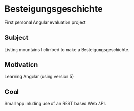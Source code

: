 # Besteigungsgeschichte
First personal Angular evaluation project

## Subject
Listing mountains I climbed to make a Besteigungsgeschichte.

## Motivation
Learning Angular (using version 5)

## Goal
Small app inluding use of an REST based Web API.
